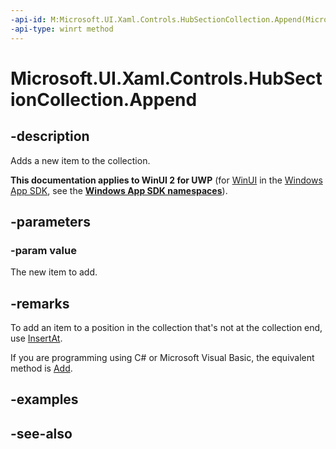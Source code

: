 ```yaml
---
-api-id: M:Microsoft.UI.Xaml.Controls.HubSectionCollection.Append(Microsoft.UI.Xaml.Controls.HubSection)
-api-type: winrt method
---
```


<!-- Method syntax
public void Append(Windows.UI.Xaml.Controls.HubSection value)
-->

# Microsoft.UI.Xaml.Controls.HubSectionCollection.Append

## -description
Adds a new item to the collection.

**This documentation applies to WinUI 2 for UWP** (for [WinUI](/windows/apps/winui/winui3/) in the [Windows App SDK](/windows/apps/windows-app-sdk/), see the **[Windows App SDK namespaces](/windows/windows-app-sdk/api/winrt/)**).

## -parameters
### -param value
The new item to add.

## -remarks
To add an item to a position in the collection that's not at the collection end, use [InsertAt](hubsectioncollection_insertat_504446638.md).

If you are programming using C# or Microsoft Visual Basic, the equivalent method is [Add](hubsectioncollection_add.md).

## -examples

## -see-also
